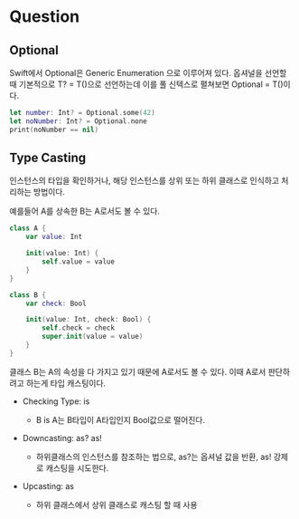 # Question

## Optional
Swift에서 Optional은 Generic Enumeration 으로 이루어져 있다.
옵셔널을 선언할 때 기본적으로
T? = T()으로 선언하는데 이를 풀 신텍스로 펼쳐보면
Optional<T> = T()이다.

```Swift
let number: Int? = Optional.some(42)
let noNumber: Int? = Optional.none
print(noNumber == nil)
```

## Type Casting
인스턴스의 타입을 확인하거나, 해당 인스턴스를 상위 또는 하위 클래스로 인식하고 처리하는 방법이다.

예를들어 A를 상속한 B는 A로서도 볼 수 있다.

```Swift
class A {
    var value: Int

    init(value: Int) {
        self.value = value
    }
}

class B {
    var check: Bool

    init(value: Int, check: Bool) {
        self.check = check
        super.init(value = value)
    }
}

```

클래스 B는 A의 속성을 다 가지고 있기 때문에 A로서도 볼 수 있다. 이때 A로서 판단하려고 하는게 타입 캐스팅이다.

- Checking Type: is
    - B is A는 B타입이 A타입인지 Bool값으로 떨어진다.


- Downcasting: as? as!
    - 하위클래스의 인스턴스를 참조하는 법으로, as?는 옵셔널 값을 반환, as! 강제로 캐스팅을 시도한다.

- Upcasting: as
    - 하위 클래스에서 상위 클래스로 캐스팅 할 때 사용